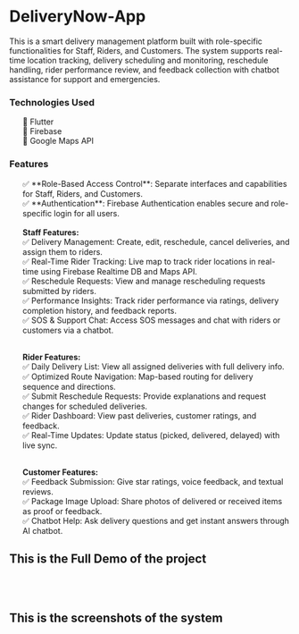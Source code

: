 # DeliveryNow-App

This is a smart delivery management platform built with role-specific functionalities for Staff, Riders, and Customers. The system supports real-time location tracking, delivery scheduling and monitoring, reschedule handling, rider performance review, and feedback collection with chatbot assistance for support and emergencies.

<h3>Technologies Used</h3> <ul> 🔹 Flutter<br> 🔹 Firebase<br> 🔹 Google Maps API<br>  </ul> <h3>Features</h3> <ul> ✅ **Role-Based Access Control**: Separate interfaces and capabilities for Staff, Riders, and Customers.<br> ✅ **Authentication**: Firebase Authentication enables secure and role-specific login for all users.<br><br>
<b>Staff Features:</b><br>
✅ Delivery Management: Create, edit, reschedule, cancel deliveries, and assign them to riders.<br>
✅ Real-Time Rider Tracking: Live map to track rider locations in real-time using Firebase Realtime DB and Maps API.<br>
✅ Reschedule Requests: View and manage rescheduling requests submitted by riders.<br>
✅ Performance Insights: Track rider performance via ratings, delivery completion history, and feedback reports.<br>
✅ SOS & Support Chat: Access SOS messages and chat with riders or customers via a chatbot.<br><br>

<b>Rider Features:</b><br>
✅ Daily Delivery List: View all assigned deliveries with full delivery info.<br>
✅ Optimized Route Navigation: Map-based routing for delivery sequence and directions.<br>
✅ Submit Reschedule Requests: Provide explanations and request changes for scheduled deliveries.<br>
✅ Rider Dashboard: View past deliveries, customer ratings, and feedback.<br>
✅ Real-Time Updates: Update status (picked, delivered, delayed) with live sync.<br><br>

<b>Customer Features:</b><br>
✅ Feedback Submission: Give star ratings, voice feedback, and textual reviews.<br>
✅ Package Image Upload: Share photos of delivered or received items as proof or feedback.<br>
✅ Chatbot Help: Ask delivery questions and get instant answers through AI chatbot.<br>

</ul> <h2>This is the Full Demo of the project</h2><br><br><h2>This is the screenshots of the system</h2><br><br> 